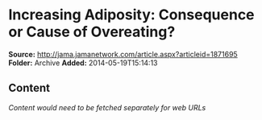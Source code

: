 # Increasing Adiposity: Consequence or Cause of Overeating?

**Source:** http://jama.jamanetwork.com/article.aspx?articleid=1871695
**Folder:** Archive
**Added:** 2014-05-19T15:14:13




## Content
*Content would need to be fetched separately for web URLs*
